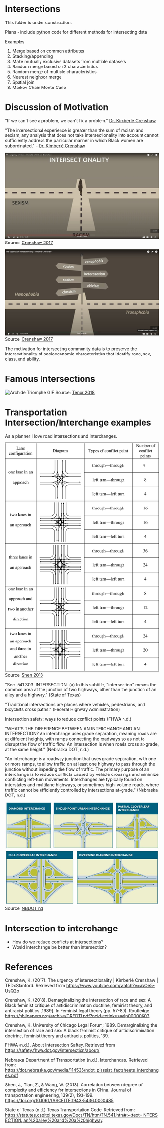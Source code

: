 # Intersections

This folder is under construction.

Plans - include python code for different methods for intersecting data

Examples
1. Merge based on common attributes
2. Stacking/appending
3. Make mutually exclusive datasets from multiple datasets
4. Random merge based on 2 characteristics
5. Random merge of multiple characteristics
6. Nearest neighbor merge
7. Spatial join
8. Markov Chain Monte Carlo


# Discussion of Motivation

"If we can't see a problem, we can't fix a problem." [Dr. Kimberlé Crenshaw](https://www.youtube.com/watch?v=akOe5-UsQ2o)

"The intersectional experience is greater than the sum of racism and sexism, any analysis that does not take intersectionality into account cannot sufficiently address the particular manner in which Black women are subordinated." - [Dr. Kimberlé Crenshaw](https://www.youtube.com/watch?v=akOe5-UsQ2o)

![Crenshaw 2017 Intersectionality Image](images/Crenshway_2017_intersectionalityT1018.JPG)
Source: [Crenshaw 2017](https://www.youtube.com/watch?v=akOe5-UsQ2o)

![Crenshaw 2017 Intersectionality Image](images/Crenshway_2017_intersectionalityT1121.JPG)
Source: [Crenshaw 2017](https://www.youtube.com/watch?v=akOe5-UsQ2o)

The motivation for intersecting community data is to preserve the intersectionality of socioeconomic characteristics that identify race, sex, class, and ability.  

# Famous Intersections

![Arch de Triomphe GIF](images/arc-de-triomphe-arc-of-triumph.gif)
Source: [Tenor 2018](https://tenor.com/view/arc-de-triomphe-arc-of-triumph-paris-france-gif-12234073)

# Transportation Intersection/Interchange examples
As a planner I love road intersections and interchanges.  

![Shen 2013 Types of intersections](images/Shen_2013_figure1typesintersect.jpg)
Source: [Shen 2013](https://doi.org/10.1061/(ASCE)TE.1943-5436.0000485)

"Sec. 541.303.  INTERSECTION.  (a)  In this subtitle, "intersection" means the common area at the junction of two highways, other than the junction of an alley and a highway." (State of Texas)

"Traditional intersections are places where vehicles, pedestrians, and bicyclists cross paths." (Federal Highway Administration)

Intersection safety: ways to reduce conflict points (FHWA n.d.)

"WHAT’S THE DIFFERENCE BETWEEN AN INTERCHANGE AND AN INTERSECTION?
An interchange uses grade separation, meaning roads are at different heights, with
ramps connecting the roadways so as not to disrupt the flow of traffic flow. An intersection
is when roads cross at-grade, at the same height." (Nebraska DOT, n.d.)

"An interchange is a roadway junction that uses grade separation, with one or more ramps, to allow
traffic on at least one highway to pass through the junction without impeding the flow of traffic.
The primary purpose of an interchange is to reduce conflicts caused by vehicle crossings and
minimize conflicting left-turn movements. Interchanges are typically found on interstates and multilane highways, or 
sometimes high-volume roads, where traffic cannot be efficiently controlled by
intersections at-grade." (Nebraska DOT, n.d.)

![NBDOT Types of interchanges image 1](images/NBDOT_nd_interchange1.JPG)
![NBDOT Types of interchanges image 1](images/NBDOT_nd_interchange2.JPG)
Source: [NBDOT nd](https://dot.nebraska.gov/media/114536/ndot_piassist_factsheets_interchanges.pdf)

# Intersection to interchange
- How do we reduce conflicts at intersections? 
- Would interchange be better than intersection?


# References
Crenshaw, K. (2017). The urgency of intersectionality | Kimberlé Crenshaw | TEDxStanford. Retrieved from https://www.youtube.com/watch?v=akOe5-UsQ2o

Crenshaw, K. (2018). Demarginalizing the intersection of race and sex: A Black feminist critique of antidiscrimination doctrine, feminist theory, and antiracist politics [1989]. In Feminist legal theory (pp. 57-80). Routledge. https://philpapers.org/archive/CREDTI.pdf?ncid=txtlnkusaolp00000603 

Crenshaw, K. University of Chicago Legal Forum; 1989. Demarginalizing the intersection of race and sex: A black feminist critique of antidiscrimination doctrine, feminist theory and antiracist politics, 139.

FHWA (n.d.). About Intersection Saftey. Retrieved from https://safety.fhwa.dot.gov/intersection/about/


Nebraska Department of Transportation (n.d.). Interchanges. Retrieved from: https://dot.nebraska.gov/media/114536/ndot_piassist_factsheets_interchanges.pdf

Shen, J., Tian, Z., & Wang, W. (2013). Correlation between degree of complexity and efficiency for intersections in China. Journal of transportation engineering, 139(2), 193-199. https://doi.org/10.1061/(ASCE)TE.1943-5436.0000485

State of Texas (n.d.) Texas Transportation Code. Retrieved from: https://statutes.capitol.texas.gov/Docs/TN/htm/TN.541.htm#:~:text=INTERSECTION.,an%20alley%20and%20a%20highway.
